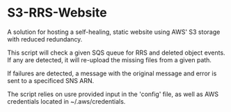 # S3-RRS-Website
A solution for hosting a self-healing, static website using AWS' S3 storage with reduced redundancy.

This script will check a given SQS queue for RRS and deleted object events. If any are detected, it will re-upload the missing files from a given path.

If failures are detected, a message with the original message and error is sent to a specificed SNS ARN.

The script relies on usre provided input in the 'config' file, as well as AWS credentials located in ~/.aws/credentials.
